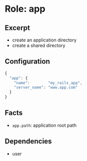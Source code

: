 Role: app
=========

Excerpt
-------

- create an application directory
- create a shared directory


Configuration
-------------

```javascript
{
  "app": {
    "name":        "my_rails_app",
    "server_name": "www.app.com"
  }
}
```


Facts
-----

- `app.path`: application root path


Dependencies
------------

- user


